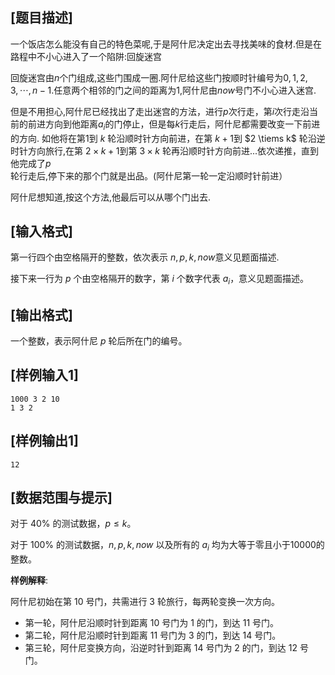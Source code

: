 ## [题目描述]
一个饭店怎么能没有自己的特色菜呢,于是阿什尼决定出去寻找美味的食材.但是在路程中不小心进入了一个陷阱:回旋迷宫

回旋迷宫由$n$个门组成,这些门围成一圈.阿什尼给这些门按顺时针编号为$0,1,2,3,\cdots,n-1$.任意两个相邻的门之间的距离为$1$,阿什尼由$now$号门不小心进入迷宫.

但是不用担心,阿什尼已经找出了走出迷宫的方法，进行$p$次行走，第$i$次行走沿当前的前进方向到他距离$a_i$的门停止，但是每$k$行走后，阿什尼都需要改变一下前进的方向. 如他将在第$1$到 $k$ 轮沿顺时针方向前进，在第 $k+1$到 $2 \tiems k$ 轮沿逆时针方向旅行,在第 $2 \times k+1$到第 $3 \times k$ 轮再沿顺时针方向前进...依次递推，直到他完成了$p$轮行走后,停下来的那个门就是出品。(阿什尼第一轮一定沿顺时针前进）

阿什尼想知道,按这个方法,他最后可以从哪个门出去.

## [输入格式]

第一行四个由空格隔开的整数，依次表示 $n,p,k,now$意义见题面描述.

接下来一行为 $p$ 个由空格隔开的数字，第 $i$ 个数字代表 $a_i$，意义见题面描述。

## [输出格式]

一个整数，表示阿什尼 $p$ 轮后所在门的编号。

## [样例输入1]

```
1000 3 2 10
1 3 2
```

## [样例输出1]

```
12
```

## [数据范围与提示]

对于 $40\%$ 的测试数据，$p \leq k$。

对于 $100\%$ 的测试数据，$n,p,k,now$ 以及所有的 $a_i$ 均为大等于零且小于10000的整数。

**样例解释**:

阿什尼初始在第 $10$ 号门，共需进行 $3$ 轮旅行，每两轮变换一次方向。

- 第一轮，阿什尼沿顺时针到距离 $10$ 号门为 $1$ 的门，到达 $11$ 号门。
- 第二轮，阿什尼沿顺时针到距离 $11$ 号门为 $3$ 的门，到达 $14$ 号门。
- 第三轮，阿什尼变换方向，沿逆时针到距离 $14$ 号门为 $2$ 的门，到达 $12$ 号门。
